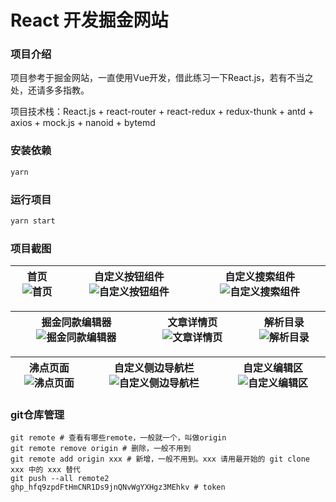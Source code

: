 # React 开发掘金网站

### 项目介绍
项目参考于掘金网站，一直使用Vue开发，借此练习一下React.js，若有不当之处，还请多多指教。

项目技术栈：React.js + react-router + react-redux + redux-thunk + antd + axios + mock.js + nanoid + bytemd

### 安装依赖
```js
yarn 
```

### 运行项目
```js
yarn start
```

### 项目截图
|首页 ![首页](https://images.gitee.com/uploads/images/2021/0821/143841_e364f3a6_5335319.png "f0UC5V.png") | 自定义按钮组件 ![自定义按钮组件](https://images.gitee.com/uploads/images/2021/0821/151420_221835cf_5335319.png "f0UhGT.png") | 自定义搜索组件 ![自定义搜索组件](https://images.gitee.com/uploads/images/2021/0821/151457_fe35e335_5335319.png "03.png") |
|---|---|---|

|掘金同款编辑器 ![掘金同款编辑器](https://images.gitee.com/uploads/images/2021/0821/151701_acdb6ed4_5335319.png "04.png")|文章详情页 ![文章详情页](https://images.gitee.com/uploads/images/2021/0821/151732_ca8d83c3_5335319.png "05.png")| 解析目录![解析目录](https://images.gitee.com/uploads/images/2021/0821/151800_492a9478_5335319.png "06.png")|
|---|---|---|

|沸点页面 ![沸点页面](https://images.gitee.com/uploads/images/2021/0915/165116_2c562b54_5335319.png "屏幕截图.png")| 自定义侧边导航栏 ![自定义侧边导航栏](https://images.gitee.com/uploads/images/2021/0915/165245_4469e4f9_5335319.png "屏幕截图.png")| 自定义编辑区 ![自定义编辑区](https://images.gitee.com/uploads/images/2021/0915/165359_57f69ad7_5335319.png "屏幕截图.png")|
|---|---|---|

### git仓库管理
```shell script
git remote # 查看有哪些remote，一般就一个，叫做origin
git remote remove origin # 删除，一般不用到
git remote add origin xxx # 新增，一般不用到。xxx 请用最开始的 git clone xxx 中的 xxx 替代
git push --all remote2
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 # token
```


